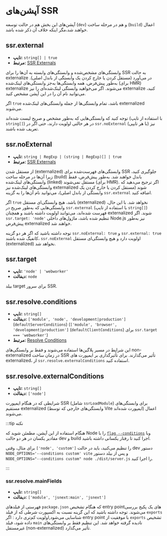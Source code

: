 # آپشن‌های SSR

آپشن‌های این بخش هم در حالت توسعه (`dev`) و هم در مرحله ساخت (`build`) اعمال خواهند شد،مگر اینکه خلاف آن ذکر شده باشد.

## ssr.external

- **تایپ:** `string[]‎ | true`
- **مرتبط:** [SSR Externals](/guide/ssr#ssr-externals)

وابستگی‌های مشخص‌شده و وابستگی‌های وابسته به آن‌ها را برای SSR به حالت externalize در می‌آورد (مستقل کردن یا خارج کردن یک وابستگی از باندل اصلی). به‌طور پیش‌فرض، همه وابستگی‌ها به‌جز وابستگی‌های لینک‌شده (برای HMR) externalize می‌شوند. اگر می‌خواهید وابستگی لینک‌شده‌ای را نیز externalize کنید، می‌توانید نام آن را در این آپشن مشخص کنید.

اگر `true` باشد، تمام وابستگی‌ها از جمله وابستگی‌های لینک‌شده externalized می‌شوند.

توجه کنید که وابستگی‌هایی که به‌طور مشخص و صریح لیست شده‌اند (با استفاده از تایپ `string[]‎`) در هر حالتی اولویت دارند، حتی اگر در `ssr.noExternal` (با هر تایپی) نیز تعریف شده باشند.

## ssr.noExternal

- **تایپ:** `string | RegExp | (string | RegExp)[] | true`
- **مرتبط:** [SSR Externals](/guide/ssr#ssr-externals)

از مستقل شدن (externalized) وابستگی‌های فهرست‌شده برای SSR جلوگیری کنید، زیرا آن‌ها در مرحله ساخت (build) باندل خواهند شد. به‌طور پیش‌فرض، فقط وابستگی‌های لینک‌شده (linked) مستقل نمی‌شوند (برای HMR). اگر ترجیح می‌دهید که وابستگی‌های لینک‌شده نیز externalized شوند (مستقل کردن یا خارج کردن یک وابستگی از باندل اصلی)، می‌توانید نام آن‌ها را به گزینه `ssr.external` اضافه کنید.

اگر `true` باشد، هیچ وابستگی‌ای مستقل (externalized) نخواهد شد. با این حال، وابستگی‌هایی که به‌طور صریح در `ssr.external` (با استفاده از تایپ `string[]‎`) فهرست شده‌اند، می‌توانند اولویت داشته باشند و همچنان externalized شوند. اگر `ssr.target: 'node'` تنظیم شده باشد، ماژول‌های داخلی Node.js نیز به‌طور پیش‌فرض externalized خواهند شد.

توجه داشته باشید که اگر هر دو گزینه `ssr.noExternal: true` و `ssr.external: true` کانفیگ شده باشند، `ssr.noExternal` اولویت دارد و هیچ وابستگی‌ای مستقل (externalized) نخواهد شد.

## ssr.target

- **تایپ:** `'node' | 'webworker'`
- **دیفالت:** `node`

بیلد target برای سرور SSR.

## ssr.resolve.conditions

- **تایپ:** `string[]‎`
- **دیفالت:** `['module', 'node', 'development|production']` (`defaultServerConditions`) (`['module', 'browser', 'development|production']` (`defaultClientConditions`) برای `ssr.target === 'webworker'`)
- **مرتبط:** [Resolve Conditions](./shared-options.md#resolve-conditions)

این شرایط در مسیر پلاگین‌ها استفاده می‌شوند و فقط بر وابستگی‌های non-externalized در زمان ساخت SSR تأثیر می‌گذارند. برای تأثیرگذاری بر ایمپورت های externalized، از `ssr.resolve.externalConditions` استفاده کنید.

## ssr.resolve.externalConditions

- **تایپ:** `string[]‎`
- **دیفالت:** `['node']`

شرایطی که در هنگام ایمپورت SSR (شامل `ssrLoadModule`) برای وابستگی‌های مستقیم externalized (وابستگی‌های خارجی که توسط Vite ایمپورت شده‌اند) اعمال می‌شوند.

:::tip نکته

هنگام استفاده از این آپشن، مطمئن شوید که Node را با [`flag --conditions`](https://nodejs.org/docs/latest/api/cli.html#-c-condition---conditionscondition) وبا مقادیر یکسان در هر دو حالت dev و build اجرا کنید تا رفتار یکسانی داشته باشید.

برای مثال، وقتی `['node', 'custom']` را تنظیم می‌کنید، باید در حالت dev دستور `NODE_OPTIONS='--conditions custom' vite` و پس از بیلد دستور `NODE_OPTIONS="--conditions custom" node ./dist/server.js` را اجرا کنید.

:::

### ssr.resolve.mainFields

- **تایپ:** `string[]‎`
- **دیفالت:** `['module', 'jsnext:main', 'jsnext']`

فهرستی از فیلدهای `package.json` که هنگام تشخیص entry pointهای یک پکیج بررسی می‌شوند. توجه داشته باشید که این گزینه نسبت به اکسپورت شرطی که از فیلد `exports` شناسایی می‌شود,اولویت کم‌تری دارد : اگر entry point با موفقیت از `exports` تشخیص داده شود، فیلد `main` نادیده گرفته خواهد شد. این تنظیم فقط بر وابستگی‌های غیرمستقل (non-externalized) تأثیر می‌گذارد.
